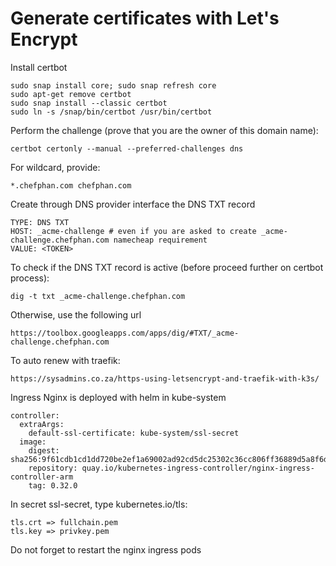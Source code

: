 # Generate certificates with Let's Encrypt

Install certbot
```
sudo snap install core; sudo snap refresh core
sudo apt-get remove certbot
sudo snap install --classic certbot
sudo ln -s /snap/bin/certbot /usr/bin/certbot
```
Perform the challenge (prove that you are the owner of this domain name):

```
certbot certonly --manual --preferred-challenges dns
```
For wildcard, provide: 
```
*.chefphan.com chefphan.com
```

Create through DNS provider interface the DNS TXT record

```
TYPE: DNS TXT
HOST: _acme-challenge # even if you are asked to create _acme-challenge.chefphan.com namecheap requirement
VALUE: <TOKEN>
```

To check if the DNS TXT record is active (before proceed further on certbot process):
```
dig -t txt _acme-challenge.chefphan.com
```
Otherwise, use the following url
```
https://toolbox.googleapps.com/apps/dig/#TXT/_acme-challenge.chefphan.com
```
To auto renew with traefik:
```
https://sysadmins.co.za/https-using-letsencrypt-and-traefik-with-k3s/
```

Ingress Nginx is deployed with helm in kube-system
```
controller:
  extraArgs:
    default-ssl-certificate: kube-system/ssl-secret
  image:
    digest: sha256:9f61cdb1cd1dd720be2ef1a69002ad92cd5dc25302c36cc806ff36889d5a8f6d
    repository: quay.io/kubernetes-ingress-controller/nginx-ingress-controller-arm
    tag: 0.32.0
```
In secret ssl-secret, type kubernetes.io/tls:
```
tls.crt => fullchain.pem
tls.key => privkey.pem
```
Do not forget to restart the nginx ingress pods
